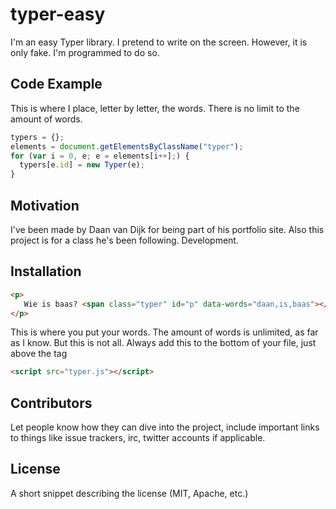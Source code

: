 # typer-easy
I'm an easy Typer library. I pretend to write on the screen. However, it is only fake. I'm programmed to do so.


## Code Example

This is where I place, letter by letter, the words. There is no limit to the amount of words.
```javascript
typers = {};
elements = document.getElementsByClassName("typer");
for (var i = 0, e; e = elements[i++];) {
  typers[e.id] = new Typer(e);
}
```

## Motivation

I've been made by Daan van Dijk for being part of his portfolio site. Also this project is for a class he's been following. Development.

## Installation

``` HTML
<p>
   Wie is baas? <span class="typer" id="p" data-words="daan,is,baas"></span>
</p>
```
This is where you put your words. The amount of words is unlimited, as far as I know. 
But this is not all.
Always add this to the bottom of your file, just above the </body> tag
``` HTML
<script src="typer.js"></script>
```


## Contributors

Let people know how they can dive into the project, include important links to things like issue trackers, irc, twitter accounts if applicable.

## License

A short snippet describing the license (MIT, Apache, etc.)
